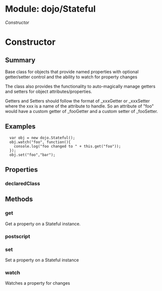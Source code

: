 # Module: dojo/Stateful

*Constructor*

# Constructor

## Summary

Base class for objects that provide named properties with optional getter/setter
control and the ability to watch for property changes

The class also provides the functionality to auto-magically manage getters
and setters for object attributes/properties.

Getters and Setters should follow the format of _xxxGetter or _xxxSetter where
the xxx is a name of the attribute to handle.  So an attribute of "foo"
would have a custom getter of _fooGetter and a custom setter of _fooSetter.

## Examples

      var obj = new dojo.Stateful();
      obj.watch("foo", function(){
        console.log("foo changed to " + this.get("foo"));
      });
      obj.set("foo","bar");
## Properties

### declaredClass


## Methods

### get
Get a property on a Stateful instance.

### postscript


### set
Set a property on a Stateful instance

### watch
Watches a property for changes

